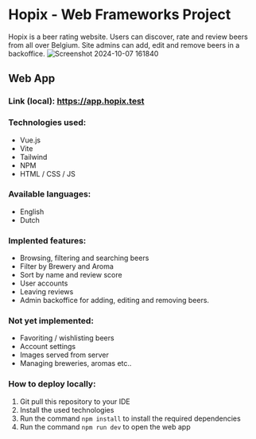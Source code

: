 # Hopix - Web Frameworks Project

Hopix is a beer rating website.
Users can discover, rate and review beers from all over Belgium. Site admins can add, edit and remove beers in a backoffice.
![Screenshot 2024-10-07 161840](https://github.com/user-attachments/assets/904d330e-80d9-4bfd-84f4-a6031826146e)


## Web App

### Link (local): https://app.hopix.test

### Technologies used:
- Vue.js
- Vite
- Tailwind
- NPM
- HTML / CSS / JS

### Available languages:
- English
- Dutch


### Implented features:
- Browsing, filtering and searching beers
- Filter by Brewery and Aroma
- Sort by name and review score
- User accounts
- Leaving reviews
- Admin backoffice for adding, editing and removing beers.

### Not yet implemented:
- Favoriting / wishlisting beers
- Account settings
- Images served from server
- Managing breweries, aromas etc..

### How to deploy locally:
1. Git pull this repository to your IDE
2. Install the used technologies
3. Run the command `npm install` to install the required dependencies
4. Run the command `npm run dev` to open the web app 

